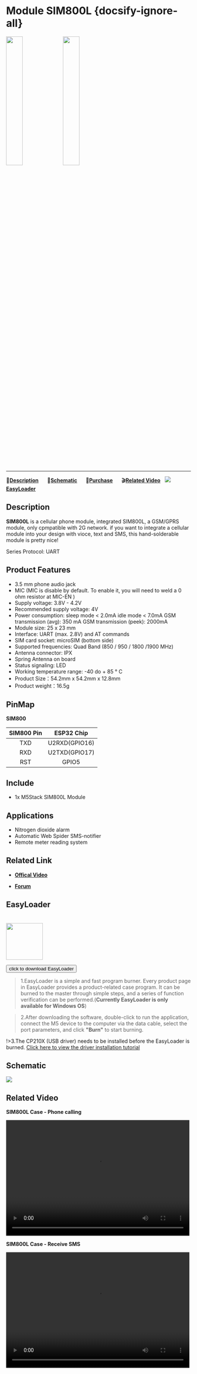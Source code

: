 # Module SIM800L  {docsify-ignore-all}

<img src="assets/img/product_pics/module/module_sim800_01.png" width="30%" height="30%"> <img src="assets/img/product_pics/module/module_sim800_02.png" width="30%" height="30%">

***

:memo:**[Description](#Description)**&nbsp;&nbsp;&nbsp;&nbsp;&nbsp;&nbsp;:electric_plug:**[Schematic](#Schematic)**&nbsp;&nbsp;&nbsp;&nbsp;&nbsp;&nbsp;🛒**[Purchase](https://m5stack.com/collections/m5-module/products/gsm-sim800-module)**&nbsp;&nbsp;&nbsp;&nbsp;&nbsp;&nbsp;:clapper:**[Related Video](#Related-Video)**&nbsp;&nbsp;&nbsp;<img src="https://m5stack.oss-cn-shenzhen.aliyuncs.com/image/EasyLoader_logo-min.jpg">**[EasyLoader](#EasyLoader)**

## Description

**SIM800L** is a cellular phone module, integrated SIM800L, a GSM/GPRS module, only cpmpatible with 2G network. if you want to integrate a cellular module into your design with vioce, text and SMS, this hand-solderable module is pretty nice!

Series Protocol: UART

## Product Features

-  3.5 mm phone audio jack
-  MIC (MIC is disable by default. To enable it, you will need to weld a 0 ohm resistor at MIC-EN )
- Supply voltage: 3.8V - 4.2V
- Recommended supply voltage: 4V
- Power consumption:
    sleep mode < 2.0mA
    idle mode < 7.0mA
    GSM transmission (avg): 350 mA
    GSM transmission (peek): 2000mA
- Module size: 25 x 23 mm
- Interface: UART (max. 2.8V) and AT commands
- SIM card socket: microSIM (bottom side)
- Supported frequencies: Quad Band (850 / 950 / 1800 /1900 MHz)
- Antenna connector: IPX
-  Spring Antenna on board
- Status signaling: LED
- Working temperature range: -40 do + 85 ° C
- Product Size：54.2mm x 54.2mm x 12.8mm
- Product weight：16.5g

## PinMap

**SIM800**

| SIM800 Pin        | ESP32 Chip      |
| :----------:  |:------------: |
| TXD        | U2RXD(GPIO16)         |
| RXD        | U2TXD(GPIO17)         |
| RST        | GPIO5         |

## Include

-  1x M5Stack SIM800L Module

## Applications

-  Nitrogen dioxide alarm
-  Automatic Web Spider SMS-notifier
-  Remote meter reading system

## Related Link

- **[Offical Video](https://www.youtube.com/channel/UCozgFVglWYQXbvTmGyS739w)**

- **[Forum](http://forum.m5stack.com/)**


## EasyLoader

<img src="https://m5stack.oss-cn-shenzhen.aliyuncs.com/image/EasyLoader_logo.png" width="100px" style="margin-top:20px">

<a href="https://m5stack.oss-cn-shenzhen.aliyuncs.com/EasyLoader/Module/EasyLoader_SIM800L_at.exe"><button type="button" class="btn btn-primary">click to download EasyLoader</button></a>

>1.EasyLoader is a simple and fast program burner. Every product page in EasyLoader provides a product-related case program. It can be burned to the master through simple steps, and a series of function verification can be performed.(**Currently EasyLoader is only available for Windows OS**)

>2.After downloading the software, double-click to run the application, connect the M5 device to the computer via the data cable, select the port parameters, and click **"Burn"** to start burning.

!>3.The CP210X (USB driver) needs to be installed before the EasyLoader is burned. [Click here to view the driver installation tutorial](en/related_documents/M5Burner#install-usb-driver)


<!-- -  **[SIM800L Info](http://simcomm2m.com/En/module/detail.aspx?id=138)**
   (SIM800L) -->

<!-- ## Example

### 1. Arduino IDE

Here's a example using SIM800 for sending SMS

```arduino
/*
* Master.ino
*/
Serial2.begin(9600, SERIAL_8N1, 16, 17);

/* LoRaWAN Init */
//entry test mode
Serial2.print("AT+Mode=Test");
//Configure the modem,like Freq, SF, BW, Preamble length, TX output power
Serial2.print("AT+TEST=RFCFG,472.3,8,250,8,8,20");
//send data as HEX format
Serial2.print("AT+TEST=TXLRPKT,"00 00 01 00 00 AF 80 07 02 00 00 39"");
``` -->

## Schematic

<img src="assets/img/product_pics/module/sim800_sch.png">

## Related Video

**SIM800L Case - Phone calling**

<video width="500" height="315" controls>
    <source src="https://m5stack.oss-cn-shenzhen.aliyuncs.com/video/Blog/Twitch201903/sim800_call.mp4" type="video/mp4">
</video>

**SIM800L Case - Receive SMS**

<video width="500" height="315" controls>
    <source src="https://m5stack.oss-cn-shenzhen.aliyuncs.com/video/Blog/Twitch201901/SMS%20Receive.mp4" type="video/mp4">
</video>